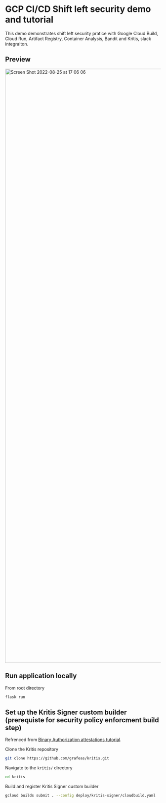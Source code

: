 # GCP CI/CD Shift left security demo and tutorial
This demo demonstrates shift left security pratice with Google Cloud Build, Cloud Run, Artifact Registry, Container Analysis, Bandit and Kritis, slack integraiton. 


## Preview
<img width="1919" alt="Screen Shot 2022-08-25 at 17 06 06" src="https://user-images.githubusercontent.com/111509936/186687012-a6c38896-9bcb-4ef3-a961-5d6c946f0cd3.png">

## Run application locally
From root directory
```bash
flask run
```


## Set up the Kritis Signer custom builder (prerequiste for security policy enforcment build step) 
Refrenced from [Binary Authorization attestations tutorial](https://cloud.google.com/binary-authorization/docs/creating-attestations-kritis).


Clone the Kritis repository 
```bash
git clone https://github.com/grafeas/kritis.git
```

Navigate to the ```kritis/``` directory
```bash
cd kritis
```

Build and register Kritis Signer custom builder
```bash
gcloud builds submit . --config deploy/kritis-signer/cloudbuild.yaml
```
